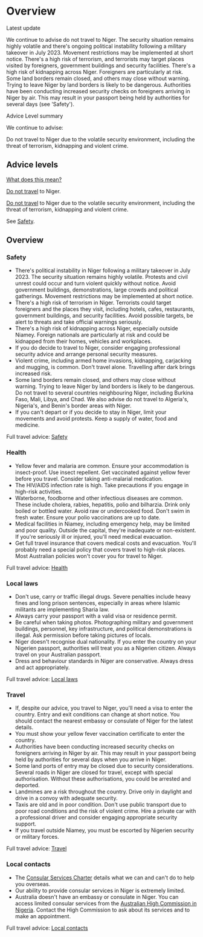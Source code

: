 # Overview

Latest update

We continue to advise do not travel to Niger. The security situation remains highly volatile and there's ongoing political instability following a military takeover in July 2023. Movement restrictions may be implemented at short notice. There's a high risk of terrorism, and terrorists may target places visited by foreigners, government buildings and security facilities. There's a high risk of kidnapping across Niger. Foreigners are particularly at risk. Some land borders remain closed, and others may close without warning. Trying to leave Niger by land borders is likely to be dangerous. Authorities have been conducting increased security checks on foreigners arriving in Niger by air. This may result in your passport being held by authorities for several days (see 'Safety').

Advice Level summary

We continue to advise:

Do not travel to Niger due to the volatile security environment, including the threat of terrorism, kidnapping and violent crime.

## Advice levels

[What does this mean?](/before-you-go/travel-advice-explained/)

[Do not travel](/consular-services/travel-advice-explained#level4 "Travel advice explained") to Niger.

[Do not travel](https://www.smartraveller.gov.au/consular-services/travel-advice-explained#level4) to Niger due to the volatile security environment, including the threat of terrorism, kidnapping and violent crime.

See [Safety](#safety).

## Overview

### Safety

* There's political instability in Niger following a military takeover in July 2023. The security situation remains highly volatile. Protests and civil unrest could occur and turn violent quickly without notice. Avoid government buildings, demonstrations, large crowds and political gatherings. Movement restrictions may be implemented at short notice.
* There's a high risk of terrorism in Niger. Terrorists could target foreigners and the places they visit, including hotels, cafes, restaurants, government buildings, and security facilities. Avoid possible targets, be alert to threats and take official warnings seriously.
* There's a high risk of kidnapping across Niger, especially outside Niamey. Foreign nationals are particularly at risk and could be kidnapped from their homes, vehicles and workplaces.
* If you do decide to travel to Niger, consider engaging professional security advice and arrange personal security measures.
* Violent crime, including armed home invasions, kidnapping, carjacking and mugging, is common. Don't travel alone. Travelling after dark brings increased risk.
* Some land borders remain closed, and others may close without warning. Trying to leave Niger by land borders is likely to be dangerous. Do not travel to several countries neighbouring Niger, including Burkina Faso, Mali, Libya, and Chad. We also advise do not travel to Algeria's, Nigeria's, and Benin's border areas with Niger.
* If you can't depart or if you decide to stay in Niger, limit your movements and avoid protests. Keep a supply of water, food and medicine.

Full travel advice: [Safety](#safety)

### Health

* Yellow fever and malaria are common. Ensure your accommodation is insect-proof. Use insect repellent. Get vaccinated against yellow fever before you travel. Consider taking anti-malarial medication.
* The HIV/AIDS infection rate is high. Take precautions if you engage in high-risk activities.
* Waterborne, foodborne and other infectious diseases are common. These include cholera, rabies, hepatitis, polio and bilharzia. Drink only boiled or bottled water. Avoid raw or undercooked food. Don't swim in fresh water. Ensure your polio vaccinations are up to date.
* Medical facilities in Niamey, including emergency help, may be limited and poor quality. Outside the capital, they're inadequate or non-existent. If you're seriously ill or injured, you'll need medical evacuation.
* Get full travel insurance that covers medical costs and evacuation. You'll probably need a special policy that covers travel to high-risk places. Most Australian policies won't cover you for travel to Niger.

Full travel advice: [Health](#health)

### Local laws

* Don't use, carry or traffic illegal drugs. Severe penalties include heavy fines and long prison sentences, especially in areas where Islamic militants are implementing Sharia law.
* Always carry your passport with a valid visa or residence permit.
* Be careful when taking photos. Photographing military and government buildings, personnel, key infrastructure, and political demonstrations is illegal. Ask permission before taking pictures of locals.
* Niger doesn't recognise dual nationality. If you enter the country on your Nigerien passport, authorities will treat you as a Nigerien citizen. Always travel on your Australian passport.
* Dress and behaviour standards in Niger are conservative. Always dress and act appropriately.

Full travel advice: [Local laws](#local-laws)

### Travel

* If, despite our advice, you travel to Niger, you'll need a visa to enter the country. Entry and exit conditions can change at short notice. You should contact the nearest embassy or consulate of Niger for the latest details.
* You must show your yellow fever vaccination certificate to enter the country.
* Authorities have been conducting increased security checks on foreigners arriving in Niger by air. This may result in your passport being held by authorities for several days when you arrive in Niger.
* Some land ports of entry may be closed due to security considerations. Several roads in Niger are closed for travel, except with special authorisation. Without these authorisations, you could be arrested and deported.
* Landmines are a risk throughout the country. Drive only in daylight and drive in a convoy with adequate security.
* Taxis are old and in poor condition. Don't use public transport due to poor road conditions and the risk of violent crime. Hire a private car with a professional driver and consider engaging appropriate security support.
* If you travel outside Niamey, you must be escorted by Nigerien security or military forces.

Full travel advice: [Travel](#travel)

### Local contacts

* The [Consular Services Charter](/consular-services/consular-services-charter "Consular Services Charter") details what we can and can't do to help you overseas.
* Our ability to provide consular services in Niger is extremely limited.
* Australia doesn't have an embassy or consulate in Niger. You can access limited consular services from the [Australian High Commission in Nigeria](http://www.nigeria.embassy.gov.au/). Contact the High Commission to ask about its services and to make an appointment.

Full travel advice: [Local contacts](#local-contacts)